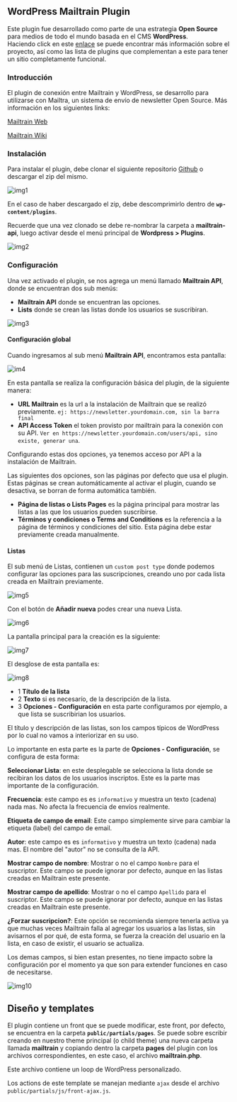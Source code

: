 ## WordPress Mailtrain Plugin


Este plugin fue desarrollado como parte de una estrategia **Open Source** para medios de todo el mundo basada en el CMS **WordPress**.  
Haciendo click en este [enlace](https://tiempoar.com.ar/proyecto-colaborativo/) se puede encontrar más información sobre el proyecto, así como las lista de plugins que complementan a este para tener un sitio completamente funcional.


### Introducción

El plugin de conexión entre Mailtrain y WordPress, se desarrollo para utilizarse con Mailtra, un sistema de envío de newsletter Open Source. Más información en los siguientes links:

[Mailtrain Web](https://mailtrain.org/)

[Mailtrain Wiki](https://github.com/Mailtrain-org/mailtrain/wiki)


### Instalación

Para instalar el plugin, debe clonar el siguiente repositorio [Github](https://bitbucket.org/genosha/ad-manager-plugin) o descargar el zip del mismo.

![img1](docs/img/img1.png)

En el caso de haber descargado el zip, debe descomprimirlo dentro de **`wp-content/plugins`**.

Recuerde que una vez clonado se debe re-nombrar la carpeta a **mailtrain-api**, luego activar desde el menú principal de **Wordpress > Plugins**.

![img2](docs/img/img2.png)


### Configuración

Una vez activado el plugin, se nos agrega un menú llamado **Mailtrain API**, donde se encuentran dos sub menús:

- **Mailtrain API** donde se encuentran las opciones.
- **Lists** donde se crean las listas donde los usuarios se suscribiran.

![img3](docs/img/img3.png)

#### Configuración global

Cuando ingresamos al sub menú **Mailtrain API**, encontramos esta pantalla:

![im4](docs/img/img4.png)

En esta pantalla se realiza la configuración básica del plugin, de la siguiente manera:

- **URL Mailtrain** es la url a la instalación de Mailtrain que se realizó previamente. `ej: https://newsletter.yourdomain.com, sin la barra final`
- **API Access Token** el token provisto por mailtrain para la conexión con su API. `Ver en https://newsletter.yourdomain.com/users/api, sino existe, generar una`.

Configurando estas dos opciones, ya tenemos acceso por API a la instalación de Mailtrain.

Las siguientes dos opciones, son las páginas por defecto que usa el plugin. Estas páginas se crean automáticamente al activar el plugin, cuando se desactiva, se borran de forma automática también.

- **Página de listas o Lists Pages** es la página principal para mostrar las listas a las que los usuarios pueden suscribirse.
- **Términos y condiciones o Terms and Conditions** es la referencia a la página de términos y condiciones del sitio. Esta página debe estar previamente creada manualmente.

#### Listas

El sub menú de Listas, contienen un `custom post type` donde podemos configurar las opciones para las suscripciones, creando uno por cada lista creada en Mailtrain previamente.

![img5](docs/img/img5.png)

Con el botón de **Añadir nueva** podes crear una nueva Lista.

![img6](docs/img/img6.png)

La pantalla principal para la creación es la siguiente:

![img7](docs/img/img7.png)

El desglose de esta pantalla es:

![img8](docs/img/img8.png)

- 1 **Título de la lista**
- 2 **Texto** si es necesarío, de la descripción de la lista.
- 3 **Opciones - Configuración** en esta parte configuramos por ejemplo, a que lista se suscribirian los usuarios.

El título y descripción de las listas, son los campos típicos de WordPress por lo cual no vamos a interiorizar en su uso.

Lo importante en esta parte es la parte de **Opciones - Configuración**, se configura de esta forma:

**Seleccionar Lista**: en este desplegable se selecciona la lista donde se recibiran los datos de los usuarios inscriptos. Este es la parte mas importante de la configuración.

**Frecuencia**: este campo es es `informativo` y muestra un texto (cadena) nada mas. No afecta la frecuencia de envíos realmente.

**Etiqueta de campo de email**: Este campo simplemente sirve para cambiar la etiqueta (label) del campo de email.

**Autor**: este campo es es `informativo` y muestra un texto (cadena) nada mas. El nombre del "autor" no se consulta de la API.

**Mostrar campo de nombre**: Mostrar o no el campo `Nombre` para el suscriptor. Este campo se puede ignorar por defecto, aunque en las listas creadas en Mailtrain este presente.

**Mostrar campo de apellido**: Mostrar o no el campo `Apellido` para el suscriptor. Este campo se puede ignorar por defecto, aunque en las listas creadas en Mailtrain este presente.

**¿Forzar suscripcion?**: Este opción se recomienda siempre tenerla activa ya que muchas veces Mailtrain falla al agregar los usuarios a las listas, sin avisarnos el por qué, de esta forma, se fuerza la creación del usuario en la lista, en caso de existir, el usuario se actualiza.

Los demas campos, si bien estan presentes, no tiene impacto sobre la configuración por el momento ya que son para extender funciones en caso de necesitarse.

![img10](docs/img/img10.png)

## Diseño y templates

El plugin contiene un front que se puede modificar, este front, por defecto, se encuentra en la carpeta **`public/partials/pages`**. Se puede sobre escribir creando en nuestro theme principal (o child theme) una nueva carpeta llamada **mailtrain** y copiando dentro la carpeta **pages** del plugin con los archivos correspondientes, en este caso, el archivo **mailtrain.php**.

Este archivo contiene un loop de WordPress personalizado.

Los actions de este template se manejan mediante `ajax` desde el archivo `public/partials/js/front-ajax.js`.